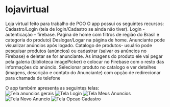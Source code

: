 # lojavirtual
 Loja virtual feito para trabalho de POO
O app possui os seguintes recursos:
 Cadastro/Login (tela de login/Cadastro se ainda não tiver).
 Login - autenticação – firebase.
 Pagina de home com filtros de região do Brasil e categoria do produto)
 Deslogar/Logar na página de home.
 Anunciante pode visualizar anúncios após logado.
 Catalogo de produtos- usuário pode pesquisar produtos (anúncios) ou cadastrar 
 (salvar os anúncios no Firebase) e deletar se for anunciante.
 As imagens do produto ele vai pegar pela galeria (biblioteca imagePicker) e 
 colocar no Firebase com o resto das informações do anúncio.
 Selecionar produto no catalogo e ver detalhes (imagens, descrição e contato do 
 Anunciante) com opção de redirecionar para chamada de telefone
 
 O app também apresenta as seguintes telas:
 <br>
![Tela anuncios gerais](https://user-images.githubusercontent.com/63310837/132139593-ca950c2e-f07d-482d-9351-97f9ae95d7a5.png)
![Tela Login](https://user-images.githubusercontent.com/63310837/132139594-f77957b6-d1f8-4e43-8f3f-44558ec798c7.png)
![Tela Meus Anuncios](https://user-images.githubusercontent.com/63310837/132139595-ddc7b37f-48fb-4952-9d28-9b44ebb65828.png)
![Tela Novo Anuncio](https://user-images.githubusercontent.com/63310837/132139596-33fa4924-42b3-4d35-954a-4d90e7cdc8e6.png)
![Tela Opcao Cadastro](https://user-images.githubusercontent.com/63310837/132139598-15737a97-e20a-457d-89c9-2c47716bec15.png)
